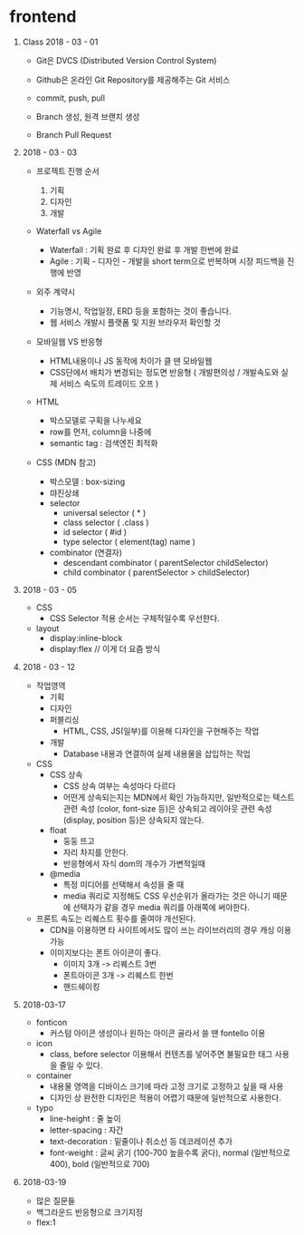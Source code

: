 # frontend

1. Class 2018 - 03 - 01
    - Git은 DVCS (Distributed Version Control System)
    - Github은 온라인 Git Repository를 제공해주는 Git 서비스

    - commit, push, pull
    - Branch 생성, 원격 브랜치 생성
    - Branch Pull Request

2. 2018 - 03 - 03
    - 프로젝트 진행 순서
        1. 기획
        2. 디자인
        3. 개발
    - Waterfall vs Agile
        - Waterfall : 기획 완료 후 디자인 완료 후 개발 한번에 완료
        - Agile : 기획 - 디자인 - 개발을 short term으로 반복하며 시장 피드백을 진행에 반영
    - 외주 계약시
        - 기능명시, 작업일정, ERD 등을 포함하는 것이 좋습니다.
        - 웹 서비스 개발시 플랫폼 및 지원 브라우저 확인할 것
    
    - 모바일웹 VS 반응형
        - HTML내용이나 JS 동작에 차이가 클 땐 모바일웹
        - CSS단에서 배치가 변경되는 정도면 반응형
        ( 개발편의성 / 개발속도와 실제 서비스 속도의 트레이드 오프 )

    - HTML
        - 박스모델로 구획을 나누세요
        - row를 먼저, column을 나중에
        - semantic tag : 검색엔진 최적화

    - CSS (MDN 참고)
        - 박스모델 : box-sizing
        - 먀진상쇄
        - selector
            - universal selector ( * )
            - class selector ( .class )
            - id selector ( #id )
            - type selector ( element(tag) name )
        - combinator (연결자)
            - descendant combinator ( parentSelector childSelector)
            - child combinator ( parentSelector > childSelector)

3. 2018 - 03 - 05
    - CSS
        - CSS Selector 적용 순서는 구체적일수록 우선한다.
    - layout
        - display:inline-block
        - display:flex // 이게 더 요즘 방식

3. 2018 - 03 - 12
    - 작업영역
        - 기획
        - 디자인
        - 퍼블리싱
            - HTML, CSS, JS(일부)를 이용해 디자인을 구현해주는 작업 
        - 개발
            - Database 내용과 연결하여 실제 내용물을 삽입하는 작업
    - CSS
        - CSS 상속
            - CSS 상속 여부는 속성마다 다르다
            - 어떤게 상속되는지는 MDN에서 확인 가능하지만, 일반적으로는 텍스트 관련 속성 (color, font-size 등)은 상속되고 레이아웃 관련 속성 (display, position 등)은 상속되지 않는다.
        - float
            - 둥둥 뜨고
            - 자리 차지를 안한다.
            - 반응형에서 자식 dom의 개수가 가변적일때
        - @media
            - 특정 미디어를 선택해서 속성을 줄 때
            - media 쿼리로 지정해도 CSS 우선순위가 올라가는 것은 아니기 때문에 선택자가 같을 경우 media 쿼리를 아래쪽에 써야한다.
    - 프론트 속도는 리퀘스트 횟수를 줄여야 개선된다.
        - CDN을 이용하면 타 사이트에서도 많이 쓰는 라이브러리의 경우 캐싱 이용 가능
        - 이미지보다는 폰트 아이콘이 좋다.
            - 이미지 3개 -> 리퀘스트 3번
            - 폰트아이콘 3개 -> 리퀘스트 한번
            - 핸드쉐이킹 

4. 2018-03-17
    - fonticon
        - 커스텀 아이콘 생성이나 원하는 아이콘 골라서 쓸 땐 fontello 이용
    - icon
        - class, before selector 이용해서 컨텐츠를 넣어주면 불필요한 태그 사용을 줄일 수 있다.
    - container
        - 내용물 영역을 디바이스 크기에 따라 고정 크기로 고정하고 싶을 때 사용
        - 디자인 상 완전한 디자인은 적용이 어렵기 때문에 일반적으로 사용한다.
    - typo
        - line-height : 줄 높이
        - letter-spacing : 자간
        - text-decoration : 밑줄이나 취소선 등 데코레이션 추가
        - font-weight : 글씨 굵기 (100-700 높을수록 굵다),  normal (일반적으로 400), bold (일반적으로 700)

5. 2018-03-19
    - 많은 질문들
    - 백그라운드 반응형으로 크기지정
    - flex:1